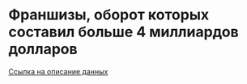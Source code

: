 # Франшизы, оборот которых составил больше 4 миллиардов долларов

[Ссылка на описание данных](https://github.com/rfordatascience/tidytuesday/tree/master/data/2019/2019-07-02)